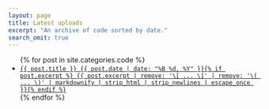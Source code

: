 ```yaml
---
layout: page
title: Latest uploads
excerpt: "An archive of code sorted by date."
search_omit: true
---
```


<ul class="post-list">
{% for post in site.categories.code %} 
  <li><code><a href="{{ site.url }}{{ post.url }}">{{ post.title }} <span class="entry-date"><time datetime="{{ post.date | date_to_xmlschema }}">{{ post.date | date: "%B %d, %Y" }}</time></span>{% if post.excerpt %} <span class="excerpt">{{ post.excerpt | remove: '\[ ... \]' | remove: '\( ... \)' | markdownify | strip_html | strip_newlines | escape_once }}</span>{% endif %}</a></code></li>
{% endfor %}
</ul>
